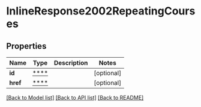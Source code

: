 # InlineResponse2002RepeatingCourses

## Properties
Name | Type | Description | Notes
------------ | ------------- | ------------- | -------------
**id** | [****](.md) |  | [optional] 
**href** | [****](.md) |  | [optional] 

[[Back to Model list]](../../README.md#documentation-for-models) [[Back to API list]](../../README.md#documentation-for-api-endpoints) [[Back to README]](../../README.md)

